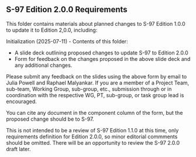 ## S-97 Edition 2.0.0 Requirements

This folder contains materials about planned changes to S-97 Edition 1.0.0 to update it to Edition 2,0.0, including:

Initialization (2025-07-11) - Contents of this folder:
- A slide deck outlining proposed changes to update S-97 to Edition 2.0.0
- Form for feedback on the changes proposed in the above slide deck and any additional changes.

Please submit any feedback on the slides using the above form by email to Julia Powell and Raphael Malyankar. If you are a member of a Project Team, sub-team, Working Group, sub-group, etc., submission through or in coordination with the respective WG, PT, sub-group, or task group lead is encouraged.

You can cite any document in the component column of the form, but the proposed change should be to S-97.

This is not intended to be a review of S-97 Edition 1.1.0 at this time, only requirements definition for Edition 2.0.0, so minor editorial commments should be omitted. There will be an opportunity to review the S-97 2.0.0 draft later.

